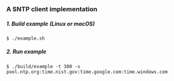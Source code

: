 ### A SNTP client implementation

##### 1. Build example (Linux or macOS)
```
$ ./example.sh
```
##### 2. Run example
```
$ ./build/example -t 300 -s pool.ntp.org:time.nist.gov:time.google.com:time.windows.com
```
